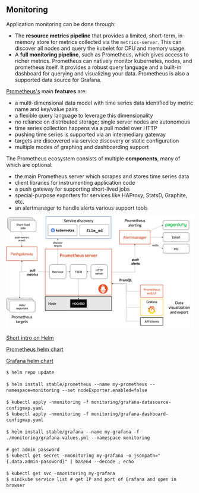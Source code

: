 ## Monitoring

Application monitoring can be done through:

* The **resource metrics pipeline** that provides a limited, short-term, in-memory store for metrics collected via the `metrics-server`. This can discover all nodes and query the kubelet for CPU and memory usage.
* A **full monitoring pipeline**, such as Prometheus, which gives access to richer metrics. Prometheus can natively monitor kubernetes, nodes, and prometheus itself. It provides a robust query language and a built-in dashboard for querying and visualizing your data. Prometheus is also a supported data source for Grafana.

[Prometheus's](https://prometheus.io/docs/introduction/overview/) main **features** are:

* a multi-dimensional data model with time series data identified by metric name and key/value pairs
* a flexible query language to leverage this dimensionality
* no reliance on distributed storage; single server nodes are autonomous
* time series collection happens via a pull model over HTTP
* pushing time series is supported via an intermediary gateway
* targets are discovered via service discovery or static configuration
* multiple modes of graphing and dashboarding support

The Prometheus ecosystem consists of multiple **components**, many of which are optional:

* the main Prometheus server which scrapes and stores time series data
* client libraries for instrumenting application code
* a push gateway for supporting short-lived jobs
* special-purpose exporters for services like HAProxy, StatsD, Graphite, etc.
* an alertmanager to handle alerts
various support tools

![Prometheus Architecture](../images/prometheus.png "Prometheus Architecture")

[Short intro on Helm](./helm.md)

[Prometheus helm chart](https://github.com/kubernetes/charts/tree/master/stable/prometheus)

[Grafana helm chart](https://github.com/kubernetes/charts/tree/master/stable/grafana)

```
$ helm repo update

$ helm install stable/prometheus --name my-prometheus --namespace=monitoring --set nodeExporter.enabled=false

$ kubectl apply -nmonitoring -f monitoring/grafana-datasource-configmap.yaml
$ kubectl apply -nmonitoring -f monitoring/grafana-dashboard-configmap.yaml

$ helm install stable/grafana --name my-grafana -f ./monitoring/grafana-values.yml --namespace monitoring

# get admin password
$ kubectl get secret -nmonitoring my-grafana -o jsonpath="{.data.admin-password}" | base64 --decode ; echo

$ kubectl get svc -nmonitoring my-grafana
$ minikube service list # get IP and port of Grafana and open in browser
```